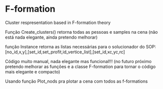 # F-formation
Cluster respresentation based in F-formation theory

Função Create_clusters() retorna todas as pessoas e samples na cena (não está nada elegante, ainda pretendo melhorar)

função Instance retorna as listas necessárias para o solucionador do SOP: [no_id,x,y],[set_id,set_profit,id_vertice_list],[set_id,xc,yc,rc]

Código muito manual, nada elegante mas funcional!!! (no futuro próximo pretendo melhorar as funções e a classe F-formation para tornar o código mais elegante e compacto)

Usando função Plot_nods pra plotar a cena com todos as f-formations
